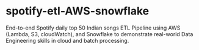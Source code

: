 # spotify-etl-AWS-snowflake

End-to-end Spotify daily top 50 Indian songs ETL Pipeline using AWS (Lambda, S3, cloudWatch), and Snowflake to demonstrate real-world Data Engineering skills in cloud and batch processing.
